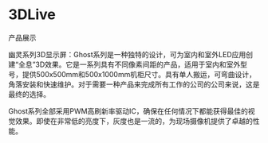 # 

# 3DLive

产品展示

幽灵系列3D显示屏：Ghost系列是一种独特的设计，可为室内和室外LED应用创建“全息”3D效果。它是一系列具有不同像素间距的产品，适用于室内和室外型号，提供500x500mm和500x1000mm机柜尺寸。具有单人搬运，可弯曲设计，角落安装和快速维护。对于需要一种产品来完成所有工作的公司的公司来说，这是最终的选择。

Ghost系列全部采用PWM高刷新率驱动IC，确保在任何情况下都能获得最佳的视觉效果。即使在非常低的亮度下，灰度也是一流的，为现场摄像机提供了卓越的性能。

